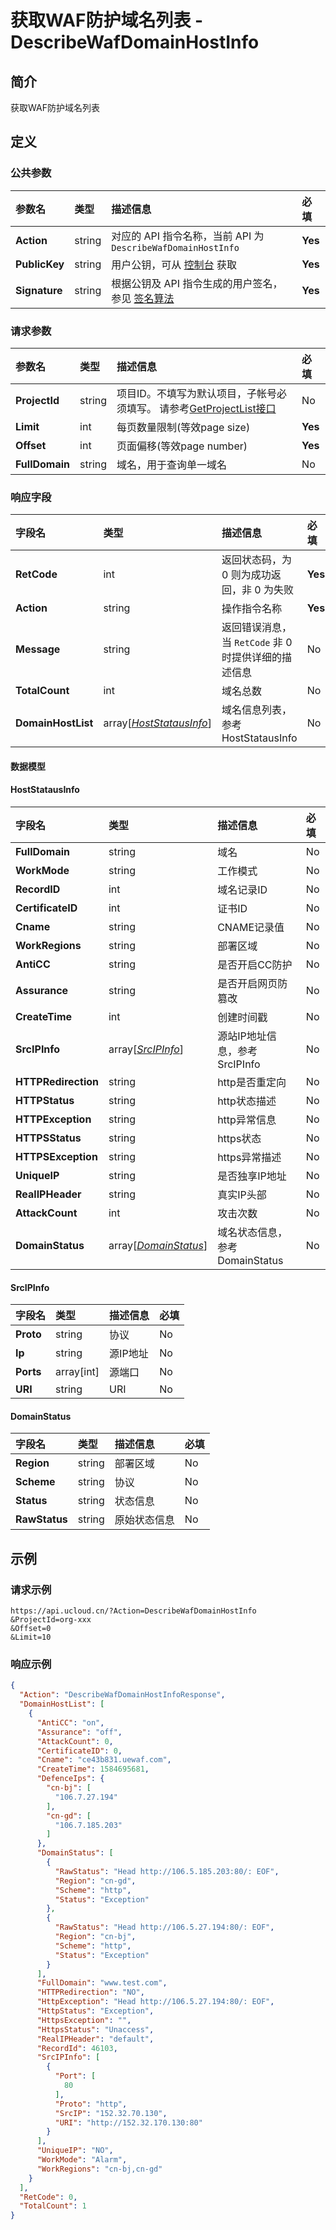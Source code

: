 # 获取WAF防护域名列表 - DescribeWafDomainHostInfo

## 简介

获取WAF防护域名列表









## 定义

### 公共参数

| 参数名 | 类型 | 描述信息 | 必填 |
|:---|:---|:---|:---|
| **Action**     | string  | 对应的 API 指令名称，当前 API 为 `DescribeWafDomainHostInfo`                        | **Yes** |
| **PublicKey**  | string  | 用户公钥，可从 [控制台](https://console.ucloud.cn/uapi/apikey) 获取                                             | **Yes** |
| **Signature**  | string  | 根据公钥及 API 指令生成的用户签名，参见 [签名算法](api/summary/signature.md)  | **Yes** |

### 请求参数

| 参数名 | 类型 | 描述信息 | 必填 |
|:---|:---|:---|:---|
| **ProjectId** | string | 项目ID。不填写为默认项目，子帐号必须填写。 请参考[GetProjectList接口](api/summary/get_project_list) |No|
| **Limit** | int | 每页数量限制(等效page size) |**Yes**|
| **Offset** | int | 页面偏移(等效page number) |**Yes**|
| **FullDomain** | string | 域名，用于查询单一域名 |No|

### 响应字段

| 字段名 | 类型 | 描述信息 | 必填 |
|:---|:---|:---|:---|
| **RetCode** | int | 返回状态码，为 0 则为成功返回，非 0 为失败 |**Yes**|
| **Action** | string | 操作指令名称 |**Yes**|
| **Message** | string | 返回错误消息，当 `RetCode` 非 0 时提供详细的描述信息 |No|
| **TotalCount** | int | 域名总数 |No|
| **DomainHostList** | array[[*HostStatausInfo*](#HostStatausInfo)] | 域名信息列表，参考HostStatausInfo |No|

#### 数据模型


#### HostStatausInfo

| 字段名 | 类型 | 描述信息 | 必填 |
|:---|:---|:---|:---|
| **FullDomain** | string | 域名 |No|
| **WorkMode** | string | 工作模式 |No|
| **RecordID** | int | 域名记录ID |No|
| **CertificateID** | int | 证书ID |No|
| **Cname** | string | CNAME记录值 |No|
| **WorkRegions** | string | 部署区域 |No|
| **AntiCC** | string | 是否开启CC防护 |No|
| **Assurance** | string | 是否开启网页防篡改 |No|
| **CreateTime** | int | 创建时间戳 |No|
| **SrcIPInfo** | array[[*SrcIPInfo*](#SrcIPInfo)] | 源站IP地址信息，参考SrcIPInfo |No|
| **HTTPRedirection** | string | http是否重定向 |No|
| **HTTPStatus** | string | http状态描述 |No|
| **HTTPException** | string | http异常信息 |No|
| **HTTPSStatus** | string | https状态 |No|
| **HTTPSException** | string | https异常描述 |No|
| **UniqueIP** | string | 是否独享IP地址 |No|
| **RealIPHeader** | string | 真实IP头部 |No|
| **AttackCount** | int | 攻击次数 |No|
| **DomainStatus** | array[[*DomainStatus*](#DomainStatus)] | 域名状态信息，参考DomainStatus |No|

#### SrcIPInfo

| 字段名 | 类型 | 描述信息 | 必填 |
|:---|:---|:---|:---|
| **Proto** | string | 协议 |No|
| **Ip** | string | 源IP地址 |No|
| **Ports** | array[int] | 源端口 |No|
| **URI** | string | URI |No|

#### DomainStatus

| 字段名 | 类型 | 描述信息 | 必填 |
|:---|:---|:---|:---|
| **Region** | string | 部署区域 |No|
| **Scheme** | string | 协议 |No|
| **Status** | string | 状态信息 |No|
| **RawStatus** | string | 原始状态信息 |No|

## 示例

### 请求示例
    
```
https://api.ucloud.cn/?Action=DescribeWafDomainHostInfo
&ProjectId=org-xxx
&Offset=0
&Limit=10
```

### 响应示例
    
```json
{
  "Action": "DescribeWafDomainHostInfoResponse",
  "DomainHostList": [
    {
      "AntiCC": "on",
      "Assurance": "off",
      "AttackCount": 0,
      "CertificateID": 0,
      "Cname": "ce43b831.uewaf.com",
      "CreateTime": 1584695681,
      "DefenceIps": {
        "cn-bj": [
          "106.7.27.194"
        ],
        "cn-gd": [
          "106.7.185.203"
        ]
      },
      "DomainStatus": [
        {
          "RawStatus": "Head http://106.5.185.203:80/: EOF",
          "Region": "cn-gd",
          "Scheme": "http",
          "Status": "Exception"
        },
        {
          "RawStatus": "Head http://106.5.27.194:80/: EOF",
          "Region": "cn-bj",
          "Scheme": "http",
          "Status": "Exception"
        }
      ],
      "FullDomain": "www.test.com",
      "HTTPRedirection": "NO",
      "HttpException": "Head http://106.5.27.194:80/: EOF",
      "HttpStatus": "Exception",
      "HttpsException": "",
      "HttpsStatus": "Unaccess",
      "RealIPHeader": "default",
      "RecordId": 46103,
      "SrcIPInfo": [
        {
          "Port": [
            80
          ],
          "Proto": "http",
          "SrcIP": "152.32.70.130",
          "URI": "http://152.32.170.130:80"
        }
      ],
      "UniqueIP": "NO",
      "WorkMode": "Alarm",
      "WorkRegions": "cn-bj,cn-gd"
    }
  ],
  "RetCode": 0,
  "TotalCount": 1
}
```





